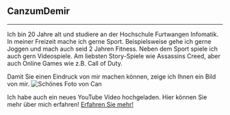 ## **CanzumDemir**
---
Ich bin 20 Jahre alt und studiere an der Hochschule Furtwangen Infomatik.
In meiner Freizeit mache ich gerne Sport. Beispielsweise gehe ich gerne Joggen und mach auch seid 2 Jahren Fitness.
Neben dem Sport spiele ich auch gern Videospiele. Am liebsten Story-Spiele wie Assassins Creed, aber auch Online Games wie z.B. Call of Duty.


Damit Sie einen Eindruck von mir machen können, zeige ich Ihnen ein Bild von mir.
![Schönes Foto von Can](/home/can/Bilder/index.jpeg)

Ich habe auch ein neues YouTube Video hochgeladen.
Hier können Sie mehr über mich erfahren!
[Erfahren Sie mehr!](https://www.youtube.com/watch?v=7Q4cKsywWDc&t=26s)
